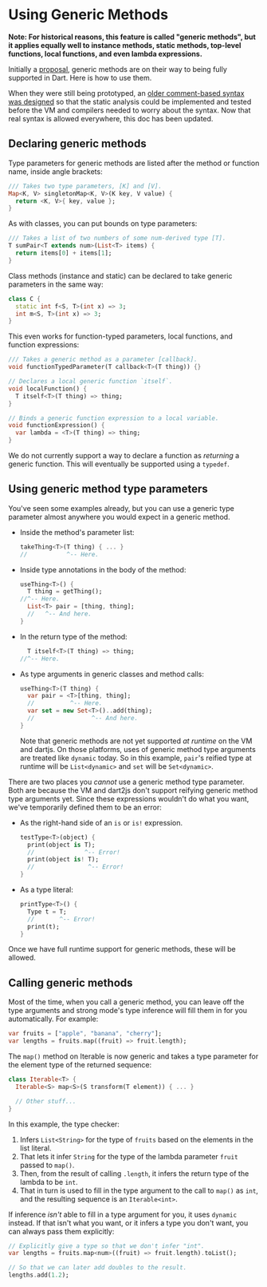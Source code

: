 # Using Generic Methods

**Note: For historical reasons, this feature is called "generic methods", but it
applies equally well to instance methods, static methods, top-level functions,
local functions, and even lambda expressions.**

Initially a [proposal][], generic methods are on their way to being fully
supported in Dart. Here is how to use them.

[proposal]: https://github.com/leafpetersen/dep-generic-methods/blob/master/proposal.md

When they were still being prototyped, an [older comment-based syntax was
designed][old] so that the static analysis could be implemented and tested
before the VM and compilers needed to worry about the syntax. Now that real
syntax is allowed everywhere, this doc has been updated.

[old]: GENERIC_METHOD_COMMENTS.md

## Declaring generic methods

Type parameters for generic methods are listed after the method or function
name, inside angle brackets:

```dart
/// Takes two type parameters, [K] and [V].
Map<K, V> singletonMap<K, V>(K key, V value) {
  return <K, V>{ key, value };
}
```

As with classes, you can put bounds on type parameters:

```dart
/// Takes a list of two numbers of some num-derived type [T].
T sumPair<T extends num>(List<T> items) {
  return items[0] + items[1];
}
```

Class methods (instance and static) can be declared to take generic parameters
in the same way:

```dart
class C {
  static int f<S, T>(int x) => 3;
  int m<S, T>(int x) => 3;
}
```

This even works for function-typed parameters, local functions, and function
expressions:

```dart
/// Takes a generic method as a parameter [callback].
void functionTypedParameter(T callback<T>(T thing)) {}

// Declares a local generic function `itself`.
void localFunction() {
  T itself<T>(T thing) => thing;
}

// Binds a generic function expression to a local variable.
void functionExpression() {
  var lambda = <T>(T thing) => thing;
}
```

We do not currently support a way to declare a function as *returning* a generic
function. This will eventually be supported using a `typedef`.

## Using generic method type parameters

You've seen some examples already, but you can use a generic type parameter
almost anywhere you would expect in a generic method.

* Inside the method's parameter list:

    ```dart
    takeThing<T>(T thing) { ... }
    //           ^-- Here.
    ```

* Inside type annotations in the body of the method:

    ```dart
    useThing<T>() {
      T thing = getThing();
    //^-- Here.
      List<T> pair = [thing, thing];
      //   ^-- And here.
    }
    ```

* In the return type of the method:

    ```dart
      T itself<T>(T thing) => thing;
    //^-- Here.
    ```

* As type arguments in generic classes and method calls:

    ```dart
    useThing<T>(T thing) {
      var pair = <T>[thing, thing];
      //          ^-- Here.
      var set = new Set<T>()..add(thing);
      //                ^-- And here.
    }
    ```

    Note that generic methods are not yet supported *at runtime* on the VM and
    dartjs. On those platforms, uses of generic method type arguments are
    treated like `dynamic` today. So in this example, `pair`'s reified type at
    runtime will be `List<dynamic>` and `set` will be `Set<dynamic>`.

There are two places you *cannot* use a generic method type parameter. Both are
because the VM and dart2js don't support reifying generic method type arguments
yet. Since these expressions wouldn't do what you want, we've temporarily
defined them to be an error:

* As the right-hand side of an `is` or `is!` expression.

    ```dart
    testType<T>(object) {
      print(object is T);
      //              ^-- Error!
      print(object is! T);
      //               ^-- Error!
    }
    ```

* As a type literal:

    ```dart
    printType<T>() {
      Type t = T;
      //       ^-- Error!
      print(t);
    }
    ```

Once we have full runtime support for generic methods, these will be allowed.

## Calling generic methods

Most of the time, when you call a generic method, you can leave off the type
arguments and strong mode's type inference will fill them in for you
automatically. For example:

```dart
var fruits = ["apple", "banana", "cherry"];
var lengths = fruits.map((fruit) => fruit.length);
```

The `map()` method on Iterable is now generic and takes a type parameter for the
element type of the returned sequence:

```dart
class Iterable<T> {
  Iterable<S> map<S>(S transform(T element)) { ... }

  // Other stuff...
}
```

In this example, the type checker:

1. Infers `List<String>` for the type of `fruits` based on the elements in the
   list literal.
2. That lets it infer `String` for the type of the lambda parameter `fruit`
   passed to `map()`.
3. Then, from the result of calling `.length`, it infers the return type of the
   lambda to be `int`.
4. That in turn is used to fill in the type argument to the call to `map()` as
   `int`, and the resulting sequence is an `Iterable<int>`.

If inference *isn't* able to fill in a type argument for you, it uses `dynamic`
instead. If that isn't what you want, or it infers a type you don't want, you
can always pass them explicitly:

```dart
// Explicitly give a type so that we don't infer "int".
var lengths = fruits.map<num>((fruit) => fruit.length).toList();

// So that we can later add doubles to the result.
lengths.add(1.2);
```
